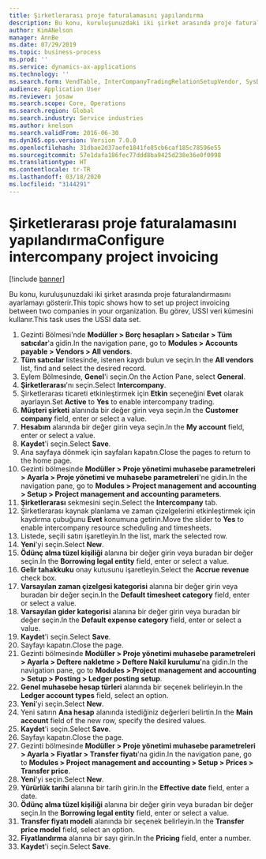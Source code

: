 ```yaml
---
title: Şirketlerarası proje faturalamasını yapılandırma
description: Bu konu, kuruluşunuzdaki iki şirket arasında proje faturalandırmasını ayarlamayı gösterir.
author: KimANelson
manager: AnnBe
ms.date: 07/29/2019
ms.topic: business-process
ms.prod: ''
ms.service: dynamics-ax-applications
ms.technology: ''
ms.search.form: VendTable, InterCompanyTradingRelationSetupVendor, SysDataAreaSelectLookup, ProjParameters, ProjPosting, ProjTransferPrice
audience: Application User
ms.reviewer: josaw
ms.search.scope: Core, Operations
ms.search.region: Global
ms.search.industry: Service industries
ms.author: knelson
ms.search.validFrom: 2016-06-30
ms.dyn365.ops.version: Version 7.0.0
ms.openlocfilehash: 31dbae2d37aefe1841fe85cb6caf185c78596e55
ms.sourcegitcommit: 57e1dafa186fec77ddd8ba9425d238e36e0f0998
ms.translationtype: HT
ms.contentlocale: tr-TR
ms.lasthandoff: 03/18/2020
ms.locfileid: "3144291"
---
```

# <a name="configure-intercompany-project-invoicing"></a><span data-ttu-id="32cf2-103">Şirketlerarası proje faturalamasını yapılandırma</span><span class="sxs-lookup"><span data-stu-id="32cf2-103">Configure intercompany project invoicing</span></span>

[!include [banner](../../includes/banner.md)]

<span data-ttu-id="32cf2-104">Bu konu, kuruluşunuzdaki iki şirket arasında proje faturalandırmasını ayarlamayı gösterir.</span><span class="sxs-lookup"><span data-stu-id="32cf2-104">This topic shows how to set up project invoicing between two companies in your organization.</span></span> <span data-ttu-id="32cf2-105">Bu görev, USSI veri kümesini kullanır.</span><span class="sxs-lookup"><span data-stu-id="32cf2-105">This task uses the USSI data set.</span></span>

1. <span data-ttu-id="32cf2-106">Gezinti Bölmesi'nde **Modüller > Borç hesapları > Satıcılar > Tüm satıcılar**'a gidin.</span><span class="sxs-lookup"><span data-stu-id="32cf2-106">In the navigation pane, go to **Modules > Accounts payable > Vendors > All vendors**.</span></span>
2. <span data-ttu-id="32cf2-107">**Tüm satıcılar** listesinde, istenen kaydı bulun ve seçin.</span><span class="sxs-lookup"><span data-stu-id="32cf2-107">In the **All vendors** list, find and select the desired record.</span></span>
3. <span data-ttu-id="32cf2-108">Eylem Bölmesinde, **Genel**'i seçin.</span><span class="sxs-lookup"><span data-stu-id="32cf2-108">On the Action Pane, select **General**.</span></span>
4. <span data-ttu-id="32cf2-109">**Şirketlerarası**'nı seçin.</span><span class="sxs-lookup"><span data-stu-id="32cf2-109">Select **Intercompany**.</span></span>
5. <span data-ttu-id="32cf2-110">Şirketlerarası ticareti etkinleştirmek için **Etkin** seçeneğini **Evet** olarak ayarlayın.</span><span class="sxs-lookup"><span data-stu-id="32cf2-110">Set **Active** to **Yes** to enable intercompany trading.</span></span>
6. <span data-ttu-id="32cf2-111">**Müşteri şirketi** alanında bir değer girin veya seçin.</span><span class="sxs-lookup"><span data-stu-id="32cf2-111">In the **Customer company** field, enter or select a value.</span></span>
7. <span data-ttu-id="32cf2-112">**Hesabım** alanında bir değer girin veya seçin.</span><span class="sxs-lookup"><span data-stu-id="32cf2-112">In the **My account** field, enter or select a value.</span></span>
8. <span data-ttu-id="32cf2-113">**Kaydet**'i seçin.</span><span class="sxs-lookup"><span data-stu-id="32cf2-113">Select **Save**.</span></span>
9. <span data-ttu-id="32cf2-114">Ana sayfaya dönmek için sayfaları kapatın.</span><span class="sxs-lookup"><span data-stu-id="32cf2-114">Close the pages to return to the home page.</span></span>
10. <span data-ttu-id="32cf2-115">Gezinti bölmesinde **Modüller > Proje yönetimi muhasebe parametreleri > Ayarla > Proje yönetimi ve muhasebe parametreleri**'ne gidin.</span><span class="sxs-lookup"><span data-stu-id="32cf2-115">In the navigation pane, go to **Modules > Project management and accounting > Setup > Project management and accounting parameters**.</span></span>
11. <span data-ttu-id="32cf2-116">**Şirketlerarası** sekmesini seçin.</span><span class="sxs-lookup"><span data-stu-id="32cf2-116">Select the **Intercompany** tab.</span></span>
12. <span data-ttu-id="32cf2-117">Şirketlerarası kaynak planlama ve zaman çizelgelerini etkinleştirmek için kaydırma çubuğunu **Evet** konumuna getirin.</span><span class="sxs-lookup"><span data-stu-id="32cf2-117">Move the slider to **Yes** to enable intercompany resource scheduling and timesheets.</span></span>
13. <span data-ttu-id="32cf2-118">Listede, seçili satırı işaretleyin.</span><span class="sxs-lookup"><span data-stu-id="32cf2-118">In the list, mark the selected row.</span></span>
14. <span data-ttu-id="32cf2-119">**Yeni**'yi seçin.</span><span class="sxs-lookup"><span data-stu-id="32cf2-119">Select **New**.</span></span>
15. <span data-ttu-id="32cf2-120">**Ödünç alma tüzel kişiliği** alanına bir değer girin veya buradan bir değer seçin.</span><span class="sxs-lookup"><span data-stu-id="32cf2-120">In the **Borrowing legal entity** field, enter or select a value.</span></span>
16. <span data-ttu-id="32cf2-121">**Gelir tahakkuku** onay kutusunu işaretleyin.</span><span class="sxs-lookup"><span data-stu-id="32cf2-121">Select the **Accrue revenue** check box.</span></span>
17. <span data-ttu-id="32cf2-122">**Varsayılan zaman çizelgesi kategorisi** alanına bir değer girin veya buradan bir değer seçin.</span><span class="sxs-lookup"><span data-stu-id="32cf2-122">In the **Default timesheet category** field, enter or select a value.</span></span>
18. <span data-ttu-id="32cf2-123">**Varsayılan gider kategorisi** alanına bir değer girin veya buradan bir değer seçin.</span><span class="sxs-lookup"><span data-stu-id="32cf2-123">In the **Default expense category** field, enter or select a value.</span></span>
19. <span data-ttu-id="32cf2-124">**Kaydet**'i seçin.</span><span class="sxs-lookup"><span data-stu-id="32cf2-124">Select **Save**.</span></span>
20. <span data-ttu-id="32cf2-125">Sayfayı kapatın.</span><span class="sxs-lookup"><span data-stu-id="32cf2-125">Close the page.</span></span>
21. <span data-ttu-id="32cf2-126">Gezinti bölmesinde **Modüller > Proje yönetimi muhasebe parametreleri > Ayarla > Deftere nakletme > Deftere Nakil kurulumu**'na gidin.</span><span class="sxs-lookup"><span data-stu-id="32cf2-126">In the navigation pane, go to **Modules > Project management and accounting > Setup > Posting > Ledger posting setup**.</span></span>
22. <span data-ttu-id="32cf2-127">**Genel muhasebe hesap türleri** alanında bir seçenek belirleyin.</span><span class="sxs-lookup"><span data-stu-id="32cf2-127">In the **Ledger account types** field, select an option.</span></span>
23. <span data-ttu-id="32cf2-128">**Yeni**'yi seçin.</span><span class="sxs-lookup"><span data-stu-id="32cf2-128">Select **New**.</span></span>
24. <span data-ttu-id="32cf2-129">Yeni satırın **Ana hesap** alanında istediğiniz değerleri belirtin.</span><span class="sxs-lookup"><span data-stu-id="32cf2-129">In the **Main account** field of the new row, specify the desired values.</span></span>
25. <span data-ttu-id="32cf2-130">**Kaydet**'i seçin.</span><span class="sxs-lookup"><span data-stu-id="32cf2-130">Select **Save**.</span></span>
26. <span data-ttu-id="32cf2-131">Sayfayı kapatın.</span><span class="sxs-lookup"><span data-stu-id="32cf2-131">Close the page.</span></span>
27. <span data-ttu-id="32cf2-132">Gezinti bölmesinde **Modüller > Proje yönetimi muhasebe parametreleri > Ayarla > Fiyatlar > Transfer fiyatı**'na gidin.</span><span class="sxs-lookup"><span data-stu-id="32cf2-132">In the navigation pane, go to **Modules > Project management and accounting > Setup > Prices > Transfer price**.</span></span>
28. <span data-ttu-id="32cf2-133">**Yeni**'yi seçin.</span><span class="sxs-lookup"><span data-stu-id="32cf2-133">Select **New**.</span></span>
29. <span data-ttu-id="32cf2-134">**Yürürlük tarihi** alanına bir tarih girin.</span><span class="sxs-lookup"><span data-stu-id="32cf2-134">In the **Effective date** field, enter a date.</span></span>
30. <span data-ttu-id="32cf2-135">**Ödünç alma tüzel kişiliği** alanına bir değer girin veya buradan bir değer seçin.</span><span class="sxs-lookup"><span data-stu-id="32cf2-135">In the **Borrowing legal entity** field, enter or select a value.</span></span>
31. <span data-ttu-id="32cf2-136">**Transfer fiyatı modeli** alanında bir seçenek belirleyin.</span><span class="sxs-lookup"><span data-stu-id="32cf2-136">In the **Transfer price model** field, select an option.</span></span>
32. <span data-ttu-id="32cf2-137">**Fiyatlandırma** alanına bir sayı girin.</span><span class="sxs-lookup"><span data-stu-id="32cf2-137">In the **Pricing** field, enter a number.</span></span>
33. <span data-ttu-id="32cf2-138">**Kaydet**'i seçin.</span><span class="sxs-lookup"><span data-stu-id="32cf2-138">Select **Save**.</span></span>

